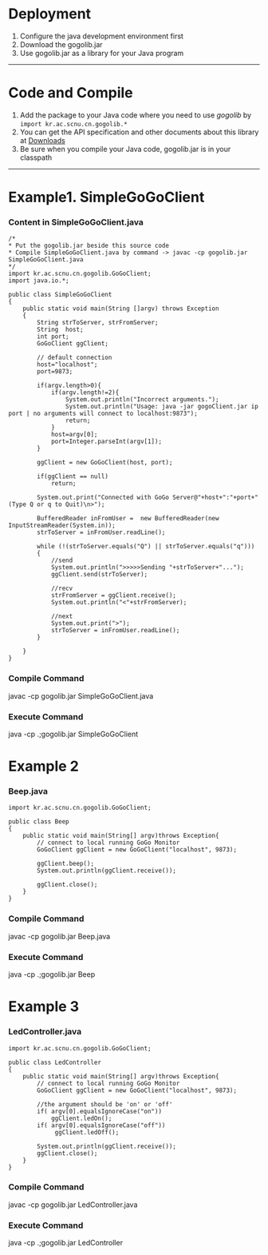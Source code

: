 # Deployment #

  1. Configure the java development environment first
  1. Download the gogolib.jar
  1. Use gogolib.jar as a library for your Java program


---

# Code and Compile #

  1. Add the package to your Java code where you need to use _gogolib_ by `import kr.ac.scnu.cn.gogolib.*`
  1. You can get the API specification and other documents about this library at [Downloads](http://code.google.com/p/gogolib4java/downloads/list?can=2&q=docs)
  1. Be sure when you compile your Java code, gogolib.jar is in your classpath


---

# Example1. SimpleGoGoClient #

### Content in SimpleGoGoClient.java ###
```
/*
* Put the gogolib.jar beside this source code
* Compile SimpleGoGoClient.java by command -> javac -cp gogolib.jar SimpleGoGoClient.java
*/
import kr.ac.scnu.cn.gogolib.GoGoClient;
import java.io.*;

public class SimpleGoGoClient
{	
	public static void main(String []argv) throws Exception
	{
		String strToServer, strFromServer;
		String	host;
		int port;
		GoGoClient ggClient;
		
		// default connection
		host="localhost";
		port=9873;
		
		if(argv.length>0){
			if(argv.length!=2){
				System.out.println("Incorrect arguments.");
				System.out.println("Usage: java -jar gogoClient.jar ip port | no arguments will connect to localhost:9873");
				return;
			}
			host=argv[0];
			port=Integer.parseInt(argv[1]);
		}
		
		ggClient = new GoGoClient(host, port);		
		
		if(ggClient == null)
			return;
			
		System.out.print("Connected with GoGo Server@"+host+":"+port+"(Type Q or q to Quit)\n>");
		
		BufferedReader inFromUser =	 new BufferedReader(new InputStreamReader(System.in));
		strToServer = inFromUser.readLine();
		
		while (!(strToServer.equals("Q") || strToServer.equals("q")))
		{		 
			//send
			System.out.println(">>>>>Sending "+strToServer+"...");		
			ggClient.send(strToServer);

			//recv
			strFromServer = ggClient.receive();
			System.out.println("<"+strFromServer);

			//next
			System.out.print(">");
			strToServer = inFromUser.readLine();
		}
	
	} 
}
```

### Compile Command ###
javac -cp gogolib.jar SimpleGoGoClient.java

### Execute Command ###
java -cp .;gogolib.jar SimpleGoGoClient

# Example 2 #
### Beep.java ###
```
import kr.ac.scnu.cn.gogolib.GoGoClient;

public class Beep
{
    public static void main(String[] argv)throws Exception{
        // connect to local running GoGo Monitor        
        GoGoClient ggClient = new GoGoClient("localhost", 9873);
                
        ggClient.beep();
        System.out.println(ggClient.receive());
        
        ggClient.close();
    }
}

```

### Compile Command ###
javac -cp gogolib.jar Beep.java

### Execute Command ###
java -cp .;gogolib.jar Beep

# Example 3 #
### LedController.java ###
```
import kr.ac.scnu.cn.gogolib.GoGoClient;

public class LedController
{
    public static void main(String[] argv)throws Exception{
        // connect to local running GoGo Monitor        
        GoGoClient ggClient = new GoGoClient("localhost", 9873);
        
        //the argument should be 'on' or 'off'
        if( argv[0].equalsIgnoreCase("on"))
            ggClient.ledOn();
        if( argv[0].equalsIgnoreCase("off"))
             ggClient.ledOff();
             
        System.out.println(ggClient.receive());
        ggClient.close();
    }
}

```

### Compile Command ###
javac -cp gogolib.jar LedController.java

### Execute Command ###
java -cp .;gogolib.jar LedController
